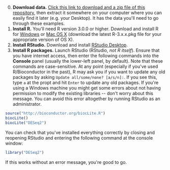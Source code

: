 0. **Download data.** [Click this link to download and a zip file of this repository](https://github.com/bioconnector/workshops/archive/master.zip), then extract it somewhere on your computer where you can easily find it later (e.g. your Desktop). It has the data you'll need to go through these examples.
0. **Install R.** You'll need R version 3.0.0 or higher. Download and install R for [Windows](http://cran.r-project.org/bin/windows/base/) or [Mac OS X](http://cran.r-project.org/bin/macosx/) (download the latest R-3.x.x.pkg file for your appropriate version of OS X).
0. **Install RStudio.** Download and install [RStudio Desktop](http://www.rstudio.com/products/rstudio/download/).
0. **Install R packages.** Launch RStudio (RStudio, *not R itself*). Ensure that you have internet access, then enter the following commands into the **Console** panel (usually the lower-left panel, by default). Note that these commands are case-sensitive. At any point (especially if you've used R/Bioconductor in the past), R may ask you if you want to update any old packages by asking `Update all/some/none? [a/s/n]:`. If you see this, type `a` at the propt and hit `Enter` to update any old packages. If you're using a Windows machine you might get some errors about not having permission to modify the existing libraries -- don't worry about this message. You can avoid this error altogether by running RStudio as an administrator.

```r
source("http://bioconductor.org/biocLite.R")
biocLite()
biocLite("DESeq2")
```

You can check that you've installed everything correctly by closing and reopening RStudio and entering the following command at the console window:

```r
library("DESeq2")
```

If this works without an error message, you're good to go.

